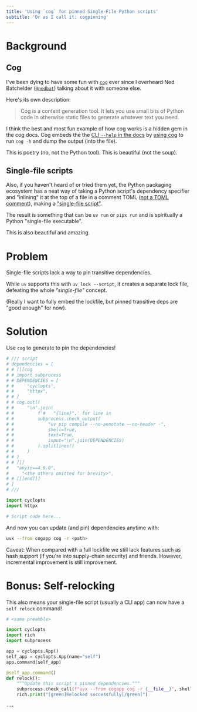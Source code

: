 ```yaml
---
title: 'Using `cog` for pinned Single-File Python scripts'
subtitle: 'Or as I call it: cogpinning'
---
```


# Background

## Cog

I've been dying to have some fun with [`cog`](https://cog.readthedocs.io/en/latest/) ever since I
overheard Ned Batchelder ([`@nedbat`](https://github.com/nedbat)) talking about it with someone else.

Here's its own description:

> Cog is a content generation tool.
> It lets you use small bits of Python code in otherwise static files to generate whatever text you need.

I think the best and most fun example of how cog works is a hidden gem in the cog docs.
Cog embeds the the [CLI `--help` in the docs](https://cog.readthedocs.io/en/latest/running.html) by [using cog](https://github.com/nedbat/cog/blob/0ff1d7c1ce8331a6ebcd733523e7587df858aebd/docs/running.rst?plain=1#L6)
to run `cog -h` and dump the output (into the file).

This is poetry (no, not the Python tool). This is beautiful (not the soup).

## Single-file scripts

Also, if you haven't heard of or tried them yet, the Python packaging ecosystem has a neat way of taking
a Python script's dependency specifier and "inlining" it at the top of a file in a comment TOML ([not a TOML comment](https://toml.io/en/v1.0.0#comment)),
making a ["single-file script"](https://packaging.python.org/en/latest/specifications/inline-script-metadata/).

The result is something that can be `uv run` or `pipx run` and is spiritually a Python "single-file executable".

This is also beautiful and amazing.

# Problem

Single-file scripts lack a way to pin transitive dependencies.

While `uv` supports this with `uv lock --script`, it creates a separate lock file, defeating the whole _"single-file"_ concept.

(Really I want to fully embed the lockfile, but pinned transitive deps are "good enough" for now).

# Solution

Use `cog` to generate to pin the dependencies!

```python
# /// script
# dependencies = [
# # [[[cog
# # import subprocess
# # DEPENDENCIES = [
# #     "cyclopts",
# #     "httpx",
# # ]
# # cog.outl(
# #     "\n".join(
# #         f'#   "{line}",' for line in
# #         subprocess.check_output(
# #             "uv pip compile --no-annotate --no-header -",
# #             shell=True,
# #             text=True,
# #             input="\n".join(DEPENDENCIES)
# #         ).splitlines()
# #     )
# # )
# # ]]]
#   "anyio==4.9.0",
#     "<the others omitted for brevity>",
# # [[[end]]]
# ]
# ///

import cyclopts
import httpx

# Script code here...
```

And now you can update (and pin) dependencies anytime with:

```bash
uvx --from cogapp cog -r <path>
```

Caveat: When compared with a full lockfile we still lack features such as hash support
(if you're into supply-chain security) and friends.
However, incremental improvement is still improvement.

# Bonus: Self-relocking

This also means your single-file script (usually a CLI app) can now have a `self relock` command!

```python
# <same preamble>

import cyclopts
import rich
import subprocess

app = cyclopts.App()
self_app = cyclopts.App(name="self")
app.command(self_app)

@self_app.command()
def relock():
    """Update this script's pinned dependencies."""
    subprocess.check_call(f"uvx --from cogapp cog -r {__file__}", shell=True)
    rich.print("[green]Relocked successfully[/green]")

...
```
